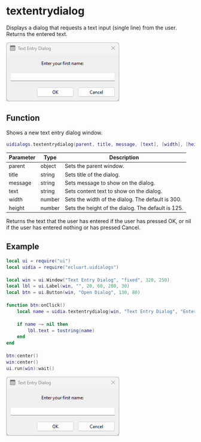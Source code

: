 # textentrydialog

Displays a dialog that requests a text input (single line) from the user. Returns the entered text.

![textentrydialog](/docs/textentrydialog/textentrydialog01.png)

## Function

Shows a new text entry dialog window.

```Lua
uidialogs.textentrydialog(parent, title, message, [text], [width], [height])
```

Parameter | Type | Description
---|---|---
parent | object | Sets the parent window.
title | string | Sets title of the dialog.
message | string | Sets message to show on the dialog.
text | string | Sets content text to show on the dialog.
width | number | Sets the width of the dialog. The default is 300.
height | number | Sets the height of the dialog. The default is 125.

Returns the text that the user has entered if the user has pressed OK, or nil if the user has entered nothing or has pressed Cancel.

## Example

```Lua
local ui = require("ui")
local uidia = require("ecluart.uidialogs")

local win = ui.Window("Text Entry Dialog", "fixed", 320, 250)
local lbl = ui.Label(win, "", 20, 60, 280, 30)
local btn = ui.Button(win, "Open Dialog", 130, 80)

function btn:onClick()
    local name = uidia.textentrydialog(win, "Text Entry Dialog", "Enter your first name:")

    if name ~= nil then
        lbl.text = tostring(name)
    end
end

btn:center()
win:center()
ui.run(win):wait()
```

![textentrydialog](/docs/textentrydialog/textentrydialog01.png)
